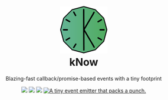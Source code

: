 <h1 align="center">
  <img src="./Assets/logo.svg" width="128" height="128"></img><br>
  kNow
</h1>
<p align="center">
Blazing-fast callback/promise-based events with a tiny footprint
</p>
<p align="center">
  <img src="https://img.shields.io/bundlephobia/minzip/@elijah-bodden/know?label=Minzipped%20size&style=flat-square"/>
  <img src="https://img.shields.io/github/license/Elijah-Bodden/kNow?style=flat-square"/>
  <img src="https://img.shields.io/maintenance/yes/2022?label=Maintained&style=flat-square"/>
  <a href="https://twitter.com/intent/tweet?text=A+tiny+event+emitter+that+packs+a+punch.&url=https%3A%2F%2Fgithub.com%2FElijah-Bodden%2FkNow&hashtags=javascript+js+opensource+javascriptdev+eventhandler+emitter+github&original_referer=http%3A%2F%2Fgithub.com%2F&tw_p=tweetbutton" target="_blank">
  <img src="http://jpillora.com/github-twitter-button/img/tweet.png" title="A tiny event emitter that packs a punch."></img>
  </a>
</p>
